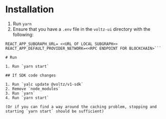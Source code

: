# Installation

1. Run `yarn`
2. Ensure that you have a `.env` file in the `voltz-ui` directory with the following:

```
REACT_APP_SUBGRAPH_URL= <<URL OF LOCAL SUBGRAPH>>
REACT_APP_DEFAULT_PROVIDER_NETWORK=<<RPC ENDPOINT FOR BLOCKCHAIN>```

# Run

1. Run `yarn start`

## If SDK code changes

1. Run `yalc update @voltz/v1-sdk`
2. Remove `node_modules`
3. Run `yarn`
4. Run `yarn start`

(Or if you can find a way around the caching problem, stopping and starting `yarn start` should be sufficient)

